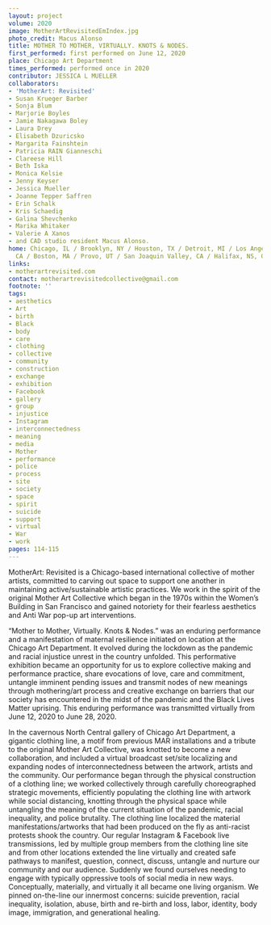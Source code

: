 ```yaml
---
layout: project
volume: 2020
image: MotherArtRevisitedEmIndex.jpg
photo_credit: Macus Alonso
title: MOTHER TO MOTHER, VIRTUALLY. KNOTS & NODES.
first_performed: first performed on June 12, 2020
place: Chicago Art Department
times_performed: performed once in 2020
contributor: JESSICA L MUELLER
collaborators:
- 'MotherArt: Revisited'
- Susan Krueger Barber
- Sonja Blum
- Marjorie Boyles
- Jamie Nakagawa Boley
- Laura Drey
- Elisabeth Dzuricsko
- Margarita Fainshtein
- Patricia RAIN Gianneschi
- Clareese Hill
- Beth Iska
- Monica Kelsie
- Jenny Keyser
- Jessica Mueller
- Joanne Tepper Saffren
- Erin Schalk
- Kris Schaedig
- Galina Shevchenko
- Marika Whitaker
- Valerie A Xanos
- and CAD studio resident Macus Alonso.
home: Chicago, IL / Brooklyn, NY / Houston, TX / Detroit, MI / Los Angeles, CA / Folsom,
  CA / Boston, MA / Provo, UT / San Joaquin Valley, CA / Halifax, NS, Canada
links:
- motherartrevisited.com
contact: motherartrevisitedcollective@gmail.com
footnote: ''
tags:
- aesthetics
- Art
- birth
- Black
- body
- care
- clothing
- collective
- community
- construction
- exchange
- exhibition
- Facebook
- gallery
- group
- injustice
- Instagram
- interconnectedness
- meaning
- media
- Mother
- performance
- police
- process
- site
- society
- space
- spirit
- suicide
- support
- virtual
- War
- work
pages: 114-115
---
```

MotherArt: Revisited is a Chicago-based international collective of mother artists, committed to carving out space to support one another in maintaining active/sustainable artistic practices. We work in the spirit of the original Mother Art Collective which began in the 1970s within the Women’s Building in San Francisco and gained notoriety for their fearless aesthetics and Anti War pop-up art interventions. 

“Mother to Mother, Virtually. Knots & Nodes.” was an enduring performance and a manifestation of maternal resilience initiated on location at the Chicago Art Department. It evolved during the lockdown as the pandemic and racial injustice unrest in the country unfolded. This performative exhibition became an opportunity for us to explore collective making and performance practice, share evocations of love, care and commitment, untangle imminent pending issues and transmit nodes of new meanings through mothering/art process and creative exchange on barriers that our society has encountered in the midst of the pandemic and the Black Lives Matter uprising. This enduring performance was transmitted virtually from June 12, 2020 to June 28, 2020. 

In the cavernous North Central gallery of Chicago Art Department, a gigantic clothing line, a motif from previous MAR installations and a tribute to the original Mother Art Collective, was knotted to become a new collaboration, and included a virtual broadcast set/site localizing and expanding nodes of interconnectedness between the artwork, artists and the community. Our performance began through the physical construction of a clothing line; we worked collectively through carefully choreographed strategic movements, efficiently populating the clothing line with artwork while social distancing, knotting through the physical space while untangling the meaning of the current situation of the pandemic, racial inequality, and police brutality. The clothing line localized the material manifestations/artworks that had been produced on the fly as anti-racist protests shook the country. Our regular Instagram & Facebook live transmissions, led by multiple group members from the clothing line site and from other locations extended the line virtually and created safe pathways to manifest, question, connect, discuss, untangle and nurture our community and our audience. Suddenly we found ourselves needing to engage with typically oppressive tools of social media in new ways. Conceptually, materially, and virtually it all became one living organism. We pinned on-the-line our innermost concerns: suicide prevention, racial inequality, isolation, abuse, birth and re-birth and loss, labor, identity, body image, immigration, and generational healing.